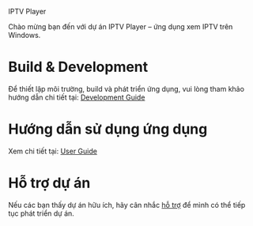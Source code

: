 IPTV Player

Chào mừng bạn đến với dự án IPTV Player – ứng dụng xem IPTV trên Windows.

# Build & Development

Để thiết lập môi trường, build và phát triển ứng dụng, vui lòng tham khảo hướng dẫn chi tiết tại: [Development Guide](development-guide.md)

# Hướng dẫn sử dụng ứng dụng

Xem chi tiết tại: [User Guide](user-guide.md)

# Hỗ trợ dự án
Nếu các bạn thấy dự án hữu ích, hãy cân nhắc [hỗ trợ](https://github.com/sponsors/phanxuanchanh) để mình có thể tiếp tục phát triển dự án.